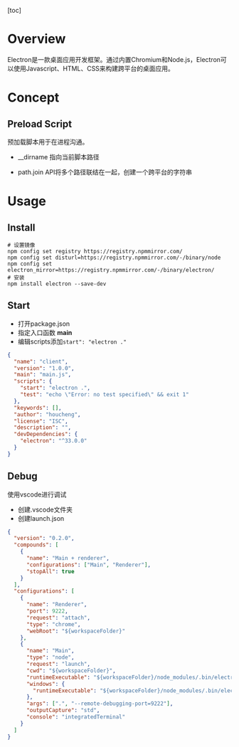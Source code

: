 [toc]

# Overview

Electron是一款桌面应用开发框架。通过内置Chromium和Node.js，Electron可以使用Javascript、HTML、CSS来构建跨平台的桌面应用。

# Concept

## Preload Script

预加载脚本用于在进程沟通。

- __dirname	指向当前脚本路径

- path.join 	API将多个路径联结在一起，创建一个跨平台的字符串

# Usage

## Install

``` shell
# 设置镜像
npm config set registry https://registry.npmmirror.com/
npm config set disturl=https://registry.npmmirror.com/-/binary/node
npm config set electron_mirror=https://registry.npmmirror.com/-/binary/electron/
# 安装
npm install electron --save-dev
```

## Start

- 打开package.json
- 指定入口函数	**main**
- 编辑scripts添加`start": "electron ."`

``` json
{
  "name": "client",
  "version": "1.0.0",
  "main": "main.js",
  "scripts": {
    "start": "electron .",
    "test": "echo \"Error: no test specified\" && exit 1"
  },
  "keywords": [],
  "author": "houcheng",
  "license": "ISC",
  "description": "",
  "devDependencies": {
    "electron": "^33.0.0"
  }
}
```

## Debug

使用vscode进行调试

- 创建.vscode文件夹
- 创建launch.json

``` json
{
  "version": "0.2.0",
  "compounds": [
    {
      "name": "Main + renderer",
      "configurations": ["Main", "Renderer"],
      "stopAll": true
    }
  ],
  "configurations": [
    {
      "name": "Renderer",
      "port": 9222,
      "request": "attach",
      "type": "chrome",
      "webRoot": "${workspaceFolder}"
    },
    {
      "name": "Main",
      "type": "node",
      "request": "launch",
      "cwd": "${workspaceFolder}",
      "runtimeExecutable": "${workspaceFolder}/node_modules/.bin/electron",
      "windows": {
        "runtimeExecutable": "${workspaceFolder}/node_modules/.bin/electron.cmd"
      },
      "args": [".", "--remote-debugging-port=9222"],
      "outputCapture": "std",
      "console": "integratedTerminal"
    }
  ]
}
```

